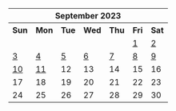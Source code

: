 <table align="center" border="0" cellpadding="0" cellspacing="0" class="month">
 <tr>
  <th class="month" colspan="7">
   September 2023
  </th>
 </tr>
 <tr>
  <th class="sun">
   Sun
  </th>
  <th class="mon">
   Mon
  </th>
  <th class="tue">
   Tue
  </th>
  <th class="wed">
   Wed
  </th>
  <th class="thu">
   Thu
  </th>
  <th class="fri">
   Fri
  </th>
  <th class="sat">
   Sat
  </th>
 </tr>
 <tr>
  <td class="noday">
  </td>
  <td class="noday">
  </td>
  <td class="noday">
  </td>
  <td class="noday">
  </td>
  <td class="noday">
  </td>
  <td class="fri">
   <a href="20230901.py">
    1
   </a>
  </td>
  <td class="sat">
   <a href="20230902.py">
    2
   </a>
  </td>
 </tr>
 <tr>
  <td class="sun">
   <a href="20230903.py">
    3
   </a>
  </td>
  <td class="mon">
   <a href="20230904.py">
    4
   </a>
  </td>
  <td class="tue">
   <a href="20230905.py">
    5
   </a>
  </td>
  <td class="wed">
   <a href="20230906.py">
    6
   </a>
  </td>
  <td class="thu">
   <a href="20230907.py">
    7
   </a>
  </td>
  <td class="fri">
   <a href="20230908.py">
    8
   </a>
  </td>
  <td class="sat">
   <a href="20230909.py">
    9
   </a>
  </td>
 </tr>
 <tr>
  <td class="sun">
   <a href="20230910.py">
    10
   </a>
  </td>
  <td class="mon">
   <a href="20230911.py">
    11
   </a>
  </td>
  <td class="tue">
   12
  </td>
  <td class="wed">
   13
  </td>
  <td class="thu">
   14
  </td>
  <td class="fri">
   15
  </td>
  <td class="sat">
   16
  </td>
 </tr>
 <tr>
  <td class="sun">
   17
  </td>
  <td class="mon">
   18
  </td>
  <td class="tue">
   19
  </td>
  <td class="wed">
   20
  </td>
  <td class="thu">
   21
  </td>
  <td class="fri">
   22
  </td>
  <td class="sat">
   23
  </td>
 </tr>
 <tr>
  <td class="sun">
   24
  </td>
  <td class="mon">
   25
  </td>
  <td class="tue">
   26
  </td>
  <td class="wed">
   27
  </td>
  <td class="thu">
   28
  </td>
  <td class="fri">
   29
  </td>
  <td class="sat">
   30
  </td>
 </tr>
</table>
